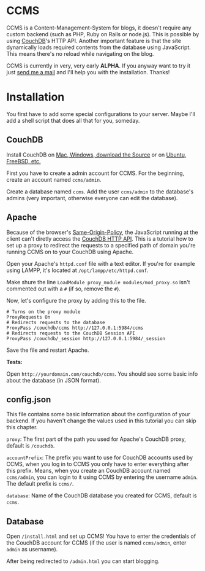 # CCMS

CCMS is a Content-Management-System for blogs, it doesn't require any custom backend (such as PHP, Ruby on Rails or node.js). This is possible by using [CouchDB](http://couchdb.apache.org)'s HTTP API. Another important feature is that the site dynamically loads required contents from the database using JavaScript. This means there's no reload while navigating on the blog.
	
CCMS is currently in very, very early **ALPHA**. If you anyway want to try it just [send me a mail](mailto:luis@luisgerhorst.de) and I'll help you with the installation. Thanks!

# Installation

You first have to add some special configurations to your server. Maybe I'll add a shell script that does all that for you, someday.

## CouchDB

Install CouchDB on [Mac, Windows, download the Source](http://couchdb.apache.org/#download) or on [Ubuntu, FreeBSD, etc.](http://wiki.apache.org/couchdb/Installation)

First you have to create a admin account for CCMS. For the beginning, create an account named `ccms/admin`.

Create a database named `ccms`. Add the user `ccms/admin` to the  database's admins (very important, otherwise everyone can edit the database).

## Apache

Because of the browser's [Same-Origin-Policy](http://de.wikipedia.org/wiki/Same-Origin-Policy), the JavaScript running at the client can't diretly access the [CouchDB HTTP API](http://wiki.apache.org/couchdb/HTTP_Document_API). This is a tutorial how to set up a proxy to redirect the requests to a specified path of domain you're running CCMS on to your CouchDB using Apache.

Open your Apache's `httpd.conf` file with a text editor. If you're for example using LAMPP, it's located at `/opt/lampp/etc/httpd.conf`.

Make shure the line `LoadModule proxy_module modules/mod_proxy.so` isn't commented out with a `#` (if so, remove the `#`).

Now, let's configure the proxy by adding this to the file.

```
# Turns on the proxy module
ProxyRequests On
# Redirects requests to the database
ProxyPass /couchdb/ccms http://127.0.0.1:5984/ccms
# Redirects requests to the CouchDB Session API
ProxyPass /couchdb/_session http://127.0.0.1:5984/_session
```

Save the file and restart Apache.

**Tests:**

Open `http://yourdomain.com/couchdb/ccms`. You should see some basic info about the database (in JSON format).

## config.json

This file contains some basic information about the configuration of your backend. If you haven't change the values used in this tutorial you can skip this chapter.

`proxy`: The first part of the path you used for Apache's CouchDB proxy, default is `/couchdb`.

`accountPrefix`: The prefix you want to use for CouchDB accounts used by CCMS, when you log in to CCMS you only have to enter everything after this prefix. Means, when you create an CouchDB account named `ccms/admin`, you can login to it using CCMS by entering the username `admin`. The default prefix is `ccms/`.

`database`: Name of the CouchDB database you created for CCMS, default is `ccms`.

## Database

Open `/install.html` and set up CCMS! You have to enter the credentials of the CouchDB account for CCMS (if the user is named `ccms/admin`, enter `admin` as username).

After being redirected to `/admin.html` you can start blogging.